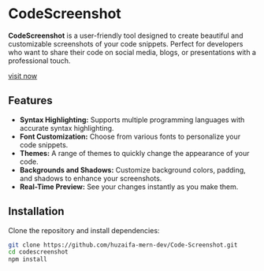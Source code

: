 # CodeScreenshot

**CodeScreenshot** is a user-friendly tool designed to create beautiful and customizable screenshots of your code snippets. Perfect for developers who want to share their code on social media, blogs, or presentations with a professional touch.

<a href="https://bit.ly/3VeCukH">visit now</a>

## Features

- **Syntax Highlighting:** Supports multiple programming languages with accurate syntax highlighting.
- **Font Customization:** Choose from various fonts to personalize your code snippets.
- **Themes:** A range of themes to quickly change the appearance of your code.
- **Backgrounds and Shadows:** Customize background colors, padding, and shadows to enhance your screenshots.
- **Real-Time Preview:** See your changes instantly as you make them.

## Installation

Clone the repository and install dependencies:

```bash
git clone https://github.com/huzaifa-mern-dev/Code-Screenshot.git
cd codescreenshot
npm install
